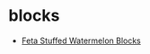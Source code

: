 # blocks

 * [Feta Stuffed Watermelon Blocks](../../index/f/feta-stuffed-watermelon-blocks-51183650.json)
